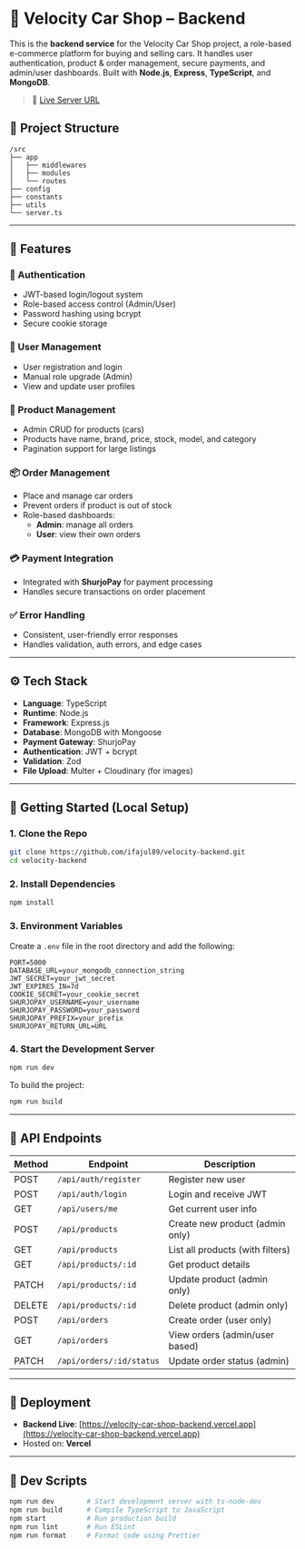 # 🚗 Velocity Car Shop – Backend

This is the **backend service** for the Velocity Car Shop project, a role-based e-commerce platform for buying and selling cars. It handles user authentication, product & order management, secure payments, and admin/user dashboards. Built with **Node.js**, **Express**, **TypeScript**, and **MongoDB**.

> 🔗 [Live Server URL](https://velocity-car-shop-backend.vercel.app/)

## 📁 Project Structure

```
/src
├── app
│   ├── middlewares
│   ├── modules
│   └── routes
├── config
├── constants
├── utils
└── server.ts
```

---

## 🚀 Features

### 🔐 Authentication
- JWT-based login/logout system
- Role-based access control (Admin/User)
- Password hashing using bcrypt
- Secure cookie storage

### 🧍 User Management
- User registration and login
- Manual role upgrade (Admin)
- View and update user profiles

### 🚗 Product Management
- Admin CRUD for products (cars)
- Products have name, brand, price, stock, model, and category
- Pagination support for large listings

### 📦 Order Management
- Place and manage car orders
- Prevent orders if product is out of stock
- Role-based dashboards:
  - **Admin**: manage all orders
  - **User**: view their own orders

### 💳 Payment Integration
- Integrated with **ShurjoPay** for payment processing
- Handles secure transactions on order placement

### ✅ Error Handling
- Consistent, user-friendly error responses
- Handles validation, auth errors, and edge cases

---

## ⚙️ Tech Stack

- **Language**: TypeScript
- **Runtime**: Node.js
- **Framework**: Express.js
- **Database**: MongoDB with Mongoose
- **Payment Gateway**: ShurjoPay
- **Authentication**: JWT + bcrypt
- **Validation**: Zod
- **File Upload**: Multer + Cloudinary (for images)

---

## 🔧 Getting Started (Local Setup)

### 1. Clone the Repo

```bash
git clone https://github.com/ifajul89/velocity-backend.git
cd velocity-backend
```

### 2. Install Dependencies

```bash
npm install
```

### 3. Environment Variables

Create a `.env` file in the root directory and add the following:

```env
PORT=5000
DATABASE_URL=your_mongodb_connection_string
JWT_SECRET=your_jwt_secret
JWT_EXPIRES_IN=7d
COOKIE_SECRET=your_cookie_secret
SHURJOPAY_USERNAME=your_username
SHURJOPAY_PASSWORD=your_password
SHURJOPAY_PREFIX=your_prefix
SHURJOPAY_RETURN_URL=URL
```

### 4. Start the Development Server

```bash
npm run dev
```

To build the project:

```bash
npm run build
```

---

## 🔌 API Endpoints

| Method | Endpoint                  | Description                      |
|--------|---------------------------|----------------------------------|
| POST   | `/api/auth/register`      | Register new user                |
| POST   | `/api/auth/login`         | Login and receive JWT            |
| GET    | `/api/users/me`           | Get current user info            |
| POST   | `/api/products`           | Create new product (admin only)  |
| GET    | `/api/products`           | List all products (with filters) |
| GET    | `/api/products/:id`       | Get product details              |
| PATCH  | `/api/products/:id`       | Update product (admin only)      |
| DELETE | `/api/products/:id`       | Delete product (admin only)      |
| POST   | `/api/orders`             | Create order (user only)         |
| GET    | `/api/orders`             | View orders (admin/user based)   |
| PATCH  | `/api/orders/:id/status`  | Update order status (admin)      |

---

## 📡 Deployment

- **Backend Live**: [https://velocity-car-shop-backend.vercel.app](https://velocity-car-shop-backend.vercel.app)
- Hosted on: **Vercel**

---

## 🧪 Dev Scripts

```bash
npm run dev        # Start development server with ts-node-dev
npm run build      # Compile TypeScript to JavaScript
npm start          # Run production build
npm run lint       # Run ESLint
npm run format     # Format code using Prettier
```